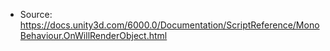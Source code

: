 * Source: https://docs.unity3d.com/6000.0/Documentation/ScriptReference/MonoBehaviour.OnWillRenderObject.html


